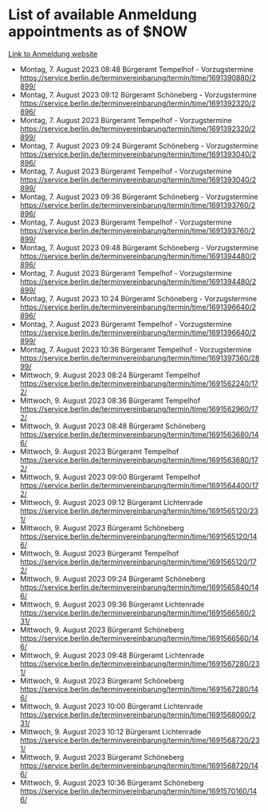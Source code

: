 # List of available Anmeldung appointments as of $NOW
[Link to Anmeldung website](https://service.berlin.de/terminvereinbarung/termin/tag.php?termin=1&anliegen[]=120686&dienstleisterlist=122210,122217,327316,122219,327312,122227,327314,122231,327346,122243,327348,122254,122252,329742,122260,329745,122262,329748,122271,327278,122273,327274,122277,327276,330436,122280,327294,122282,327290,122284,327292,122291,327270,122285,327266,122286,327264,122296,327268,150230,329760,122297,327286,122294,327284,122312,329763,122314,329775,122304,327330,122311,327334,122309,327332,317869,122281,327352,122279,329772,122283,122276,327324,122274,327326,122267,329766,122246,327318,122251,327320,122257,327322,122208,327298,122226,327300&herkunft=http%3A%2F%2Fservice.berlin.de%2Fdienstleistung%2F120686%2F)
- Montag, 7. August 2023 08:48 Bürgeramt Tempelhof - Vorzugstermine https://service.berlin.de/terminvereinbarung/termin/time/1691390880/2899/
- Montag, 7. August 2023 09:12 Bürgeramt Schöneberg - Vorzugstermine https://service.berlin.de/terminvereinbarung/termin/time/1691392320/2896/
- Montag, 7. August 2023  Bürgeramt Tempelhof - Vorzugstermine https://service.berlin.de/terminvereinbarung/termin/time/1691392320/2899/
- Montag, 7. August 2023 09:24 Bürgeramt Schöneberg - Vorzugstermine https://service.berlin.de/terminvereinbarung/termin/time/1691393040/2896/
- Montag, 7. August 2023  Bürgeramt Tempelhof - Vorzugstermine https://service.berlin.de/terminvereinbarung/termin/time/1691393040/2899/
- Montag, 7. August 2023 09:36 Bürgeramt Schöneberg - Vorzugstermine https://service.berlin.de/terminvereinbarung/termin/time/1691393760/2896/
- Montag, 7. August 2023  Bürgeramt Tempelhof - Vorzugstermine https://service.berlin.de/terminvereinbarung/termin/time/1691393760/2899/
- Montag, 7. August 2023 09:48 Bürgeramt Schöneberg - Vorzugstermine https://service.berlin.de/terminvereinbarung/termin/time/1691394480/2896/
- Montag, 7. August 2023  Bürgeramt Tempelhof - Vorzugstermine https://service.berlin.de/terminvereinbarung/termin/time/1691394480/2899/
- Montag, 7. August 2023 10:24 Bürgeramt Schöneberg - Vorzugstermine https://service.berlin.de/terminvereinbarung/termin/time/1691396640/2896/
- Montag, 7. August 2023  Bürgeramt Tempelhof - Vorzugstermine https://service.berlin.de/terminvereinbarung/termin/time/1691396640/2899/
- Montag, 7. August 2023 10:36 Bürgeramt Tempelhof - Vorzugstermine https://service.berlin.de/terminvereinbarung/termin/time/1691397360/2899/
- Mittwoch, 9. August 2023 08:24 Bürgeramt Tempelhof https://service.berlin.de/terminvereinbarung/termin/time/1691562240/172/
- Mittwoch, 9. August 2023 08:36 Bürgeramt Tempelhof https://service.berlin.de/terminvereinbarung/termin/time/1691562960/172/
- Mittwoch, 9. August 2023 08:48 Bürgeramt Schöneberg https://service.berlin.de/terminvereinbarung/termin/time/1691563680/146/
- Mittwoch, 9. August 2023  Bürgeramt Tempelhof https://service.berlin.de/terminvereinbarung/termin/time/1691563680/172/
- Mittwoch, 9. August 2023 09:00 Bürgeramt Tempelhof https://service.berlin.de/terminvereinbarung/termin/time/1691564400/172/
- Mittwoch, 9. August 2023 09:12 Bürgeramt Lichtenrade https://service.berlin.de/terminvereinbarung/termin/time/1691565120/231/
- Mittwoch, 9. August 2023  Bürgeramt Schöneberg https://service.berlin.de/terminvereinbarung/termin/time/1691565120/146/
- Mittwoch, 9. August 2023  Bürgeramt Tempelhof https://service.berlin.de/terminvereinbarung/termin/time/1691565120/172/
- Mittwoch, 9. August 2023 09:24 Bürgeramt Schöneberg https://service.berlin.de/terminvereinbarung/termin/time/1691565840/146/
- Mittwoch, 9. August 2023 09:36 Bürgeramt Lichtenrade https://service.berlin.de/terminvereinbarung/termin/time/1691566560/231/
- Mittwoch, 9. August 2023  Bürgeramt Schöneberg https://service.berlin.de/terminvereinbarung/termin/time/1691566560/146/
- Mittwoch, 9. August 2023 09:48 Bürgeramt Lichtenrade https://service.berlin.de/terminvereinbarung/termin/time/1691567280/231/
- Mittwoch, 9. August 2023  Bürgeramt Schöneberg https://service.berlin.de/terminvereinbarung/termin/time/1691567280/146/
- Mittwoch, 9. August 2023 10:00 Bürgeramt Lichtenrade https://service.berlin.de/terminvereinbarung/termin/time/1691568000/231/
- Mittwoch, 9. August 2023 10:12 Bürgeramt Lichtenrade https://service.berlin.de/terminvereinbarung/termin/time/1691568720/231/
- Mittwoch, 9. August 2023  Bürgeramt Schöneberg https://service.berlin.de/terminvereinbarung/termin/time/1691568720/146/
- Mittwoch, 9. August 2023 10:36 Bürgeramt Schöneberg https://service.berlin.de/terminvereinbarung/termin/time/1691570160/146/
